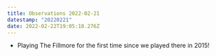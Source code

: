 ```yaml
---
title: Observations 2022-02-21
datestamp: "20220221"
date: 2022-02-22T19:05:18.276Z
---
```

- Playing The Fillmore for the first time since we played there in 2015!